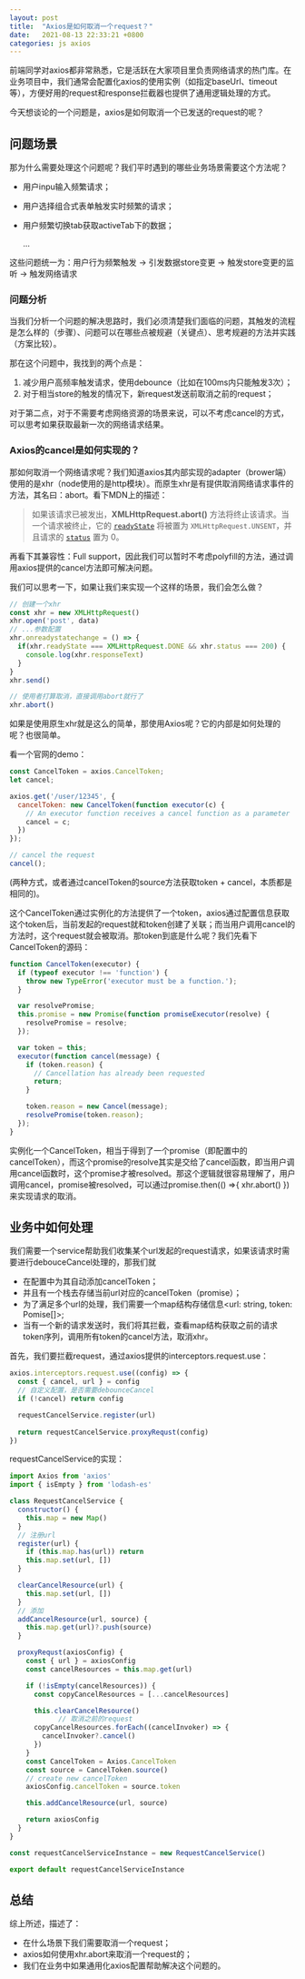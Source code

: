 ```yaml
---
layout: post
title:  "Axios是如何取消一个request？"
date:   2021-08-13 22:33:21 +0800
categories: js axios
---
```


前端同学对axios都非常熟悉，它是活跃在大家项目里负责网络请求的热门库。在业务项目中，我们通常会配置化axios的使用实例（如指定baseUrl、timeout等），方便好用的request和response拦截器也提供了通用逻辑处理的方式。

今天想谈论的一个问题是，axios是如何取消一个已发送的request的呢？

## 问题场景

那为什么需要处理这个问题呢？我们平时遇到的哪些业务场景需要这个方法呢？

* 用户inpu输入频繁请求；

* 用户选择组合式表单触发实时频繁的请求；

* 用户频繁切换tab获取activeTab下的数据；

  ...

这些问题统一为：用户行为频繁触发 -> 引发数据store变更 -> 触发store变更的监听 -> 触发网络请求

### 问题分析

当我们分析一个问题的解决思路时，我们必须清楚我们面临的问题，其触发的流程是怎么样的（步骤）、问题可以在哪些点被规避（关键点）、思考规避的方法并实践（方案比较）。

那在这个问题中，我找到的两个点是：

1. 减少用户高频率触发请求，使用debounce（比如在100ms内只能触发3次）；
2. 对于相当store的触发的情况下，新request发送前取消之前的request；

对于第二点，对于不需要考虑网络资源的场景来说，可以不考虑cancel的方式，可以思考如果获取最新一次的网络请求结果。

### Axios的cancel是如何实现的？

那如何取消一个网络请求呢？我们知道axios其内部实现的adapter（brower端）使用的是xhr（node使用的是http模块）。而原生xhr是有提供取消网络请求事件的方法，其名曰：abort。看下MDN上的描述：

> 如果该请求已被发出，**XMLHttpRequest.abort()** 方法将终止该请求。当一个请求被终止，它的  [`readyState`](https://developer.mozilla.org/zh-CN/docs/Web/API/XMLHttpRequest/readyState) 将被置为 `XMLHttpRequest.UNSENT`，并且请求的 [`status`](https://developer.mozilla.org/zh-CN/docs/Web/API/XMLHttpRequest/status) 置为 0。

再看下其兼容性：Full support，因此我们可以暂时不考虑polyfill的方法，通过调用axios提供的cancel方法即可解决问题。

我们可以思考一下，如果让我们来实现一个这样的场景，我们会怎么做？

```javascript
// 创建一个xhr
const xhr = new XMLHttpRequest()
xhr.open('post', data)
// ...参数配置
xhr.onreadystatechange = () => {
  if(xhr.readyState === XMLHttpRequest.DONE && xhr.status === 200) {
    console.log(xhr.responseText)
  }
}
xhr.send()

// 使用者打算取消，直接调用abort就行了
xhr.abort()
```

如果是使用原生xhr就是这么的简单，那使用Axios呢？它的内部是如何处理的呢？也很简单。

看一个官网的demo：

```javascript
const CancelToken = axios.CancelToken;
let cancel;

axios.get('/user/12345', {
  cancelToken: new CancelToken(function executor(c) {
    // An executor function receives a cancel function as a parameter
    cancel = c;
  })
});

// cancel the request
cancel();
```

(两种方式，或者通过cancelToken的source方法获取token + cancel，本质都是相同的)。

这个CancelToken通过实例化的方法提供了一个token，axios通过配置信息获取这个token后，当前发起的request就和token创建了关联；而当用户调用cancel的方法时，这个request就会被取消。那token到底是什么呢？我们先看下CancelToken的源码：

```javascript
function CancelToken(executor) {
  if (typeof executor !== 'function') {
    throw new TypeError('executor must be a function.');
  }

  var resolvePromise;
  this.promise = new Promise(function promiseExecutor(resolve) {
    resolvePromise = resolve;
  });

  var token = this;
  executor(function cancel(message) {
    if (token.reason) {
      // Cancellation has already been requested
      return;
    }

    token.reason = new Cancel(message);
    resolvePromise(token.reason);
  });
}
```

实例化一个CancelToken，相当于得到了一个promise（即配置中的cancelToken），而这个promise的resolve其实是交给了cancel函数，即当用户调用cancel函数时，这个promise才被resolved。那这个逻辑就很容易理解了，用户调用cancel，promise被resolved，可以通过promise.then(() =>{ xhr.abort() })来实现请求的取消。

## 业务中如何处理

我们需要一个service帮助我们收集某个url发起的request请求，如果该请求时需要进行debouceCancel处理的，那我们就

* 在配置中为其自动添加cancelToken；
* 并且有一个栈去存储当前url对应的cancelToken（promise）；
* 为了满足多个url的处理，我们需要一个map结构存储信息<url: string, token: Pomise[]>;
* 当有一个新的请求发送时，我们将其拦截，查看map结构获取之前的请求token序列，调用所有token的cancel方法，取消xhr。

首先，我们要拦截request，通过axios提供的interceptors.request.use：

```javascript
axios.interceptors.request.use((config) => {
  const { cancel, url } = config
  // 自定义配置，是否需要debounceCancel
  if (!cancel) return config

  requestCancelService.register(url)
	
  return requestCancelService.proxyRequst(config)
})
```

requestCancelService的实现：

```javascript
import Axios from 'axios'
import { isEmpty } from 'lodash-es'

class RequestCancelService {
  constructor() {
    this.map = new Map()
  }
  // 注册url
  register(url) {
    if (this.map.has(url)) return
    this.map.set(url, [])
  }

  clearCancelResource(url) {
    this.map.set(url, [])
  }
  // 添加
  addCancelResource(url, source) {
    this.map.get(url)?.push(source)
  }

  proxyRequst(axiosConfig) {
    const { url } = axiosConfig
    const cancelResources = this.map.get(url)

    if (!isEmpty(cancelResources)) {
      const copyCancelResources = [...cancelResources]

      this.clearCancelResource()
			// 取消之前的request
      copyCancelResources.forEach((cancelInvoker) => {
        cancelInvoker?.cancel()
      })
    }
    const CancelToken = Axios.CancelToken
    const source = CancelToken.source()
    // create new cancelToken
    axiosConfig.cancelToken = source.token

    this.addCancelResource(url, source)

    return axiosConfig
  }
}

const requestCancelServiceInstance = new RequestCancelService()

export default requestCancelServiceInstance
```

## 总结

综上所述，描述了：

* 在什么场景下我们需要取消一个request；
* axios如何使用xhr.abort来取消一个request的；
* 我们在业务中如果通用化axios配置帮助解决这个问题的。







